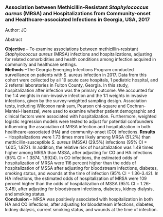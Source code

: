 ### Association between Methicillin-Resistant *Staphylococcus aureus* (MRSA) and Hospitalizations from Community-onset and Healthcare-associated Infections in Georgia, USA, 2017 
Author: JC<br>

Abstract

**Objective** – To examine associations between methicillin-resistant *Staphylococcus aureus* (MRSA) infections and hospitalizations, adjusting for related comorbidities and health conditions among infection acquired in community and healthcare settings.<br>
**Methods** –The Georgia Emerging Infections Program conducted surveillance on patients with S. aureus infection in 2017. Data from this cohort were collected by all 19 acute care hospitals, 1 pediatric hospital, and 2 referral laboratories in Fulton County, Georgia. In this study, hospitalization after infection was the primary outcome. We accounted for the 1:4 weights in non-invasive infection and the 1:1 weights in invasive infections, given by the survey-weighted sampling design. Association tests, including Wilcoxon rank sum, Pearson chi-square and Cochran-Mantel-Haenszel, were used to examine whether patient demographic and clinical factors were associated with hospitalization. Furthermore, weighted logistic regression models were tested to adjust for potential confounders influencing the association of MRSA infection and hospitalization in both healthcare-associated (HA) and community-onset (CO) infections.
**Results** – Hospitalizations were 1.73 times more likely among MRSA (51.2%) than methicillin-susceptible *S. aureus* (MSSA) (29.5%) infections (95% CI = 1.605, 1.872). In addition, the relative risk of hospitalization was 1.49 times higher among MRSA than MSSA, after adjusting for CO and HA infections (95% CI = 1.3874, 1.5924). In CO infections, the estimated odds of hospitalization of MRSA were 116 percent higher than the odds of hospitalization of MSSA after adjusting for bloodstream infections, diabetes, smoking status, and wounds at the time of infection (95% CI = 1.36-3.42). In HA infections, the estimated odds of hospitalization of MRSA were 109 percent higher than the odds of hospitalization of MSSA (95% CI = 1.26-3.48), after adjusting for bloodstream infections, diabetes, kidney dialysis, and smoking status.<br>
**Conclusion** – MRSA was positively associated with hospitalization in both HA and CO infections, after adjusting for bloodstream infections, diabetes, kidney dialysis, current smoking status, and wounds at the time of infection.
